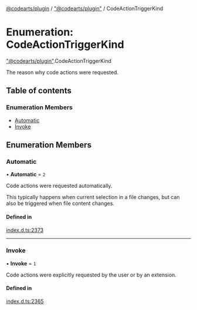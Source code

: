 [@codearts/plugin](../README.md) / ["@codearts/plugin"](../modules/_codearts_plugin_.md) / CodeActionTriggerKind

# Enumeration: CodeActionTriggerKind

["@codearts/plugin"](../modules/_codearts_plugin_.md).CodeActionTriggerKind

The reason why code actions were requested.

## Table of contents

### Enumeration Members

- [Automatic](codearts_plugin_.CodeActionTriggerKind.md#automatic)
- [Invoke](codearts_plugin_.CodeActionTriggerKind.md#invoke)

## Enumeration Members

### Automatic

• **Automatic** = ``2``

Code actions were requested automatically.

This typically happens when current selection in a file changes, but can
also be triggered when file content changes.

#### Defined in

[index.d.ts:2373](https://github.com/shuyaqian/cloudide-plugin-api/blob/3fbdd11/index.d.ts#L2373)

___

### Invoke

• **Invoke** = ``1``

Code actions were explicitly requested by the user or by an extension.

#### Defined in

[index.d.ts:2365](https://github.com/shuyaqian/cloudide-plugin-api/blob/3fbdd11/index.d.ts#L2365)
